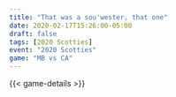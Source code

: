 ```yaml
---
title: "That was a sou'wester, that one"
date: 2020-02-17T15:26:00-05:00
draft: false
tags: [2020 Scotties]
event: "2020 Scotties"
game: "MB vs CA"
---
```

{{< game-details >}}
<!--more--> 